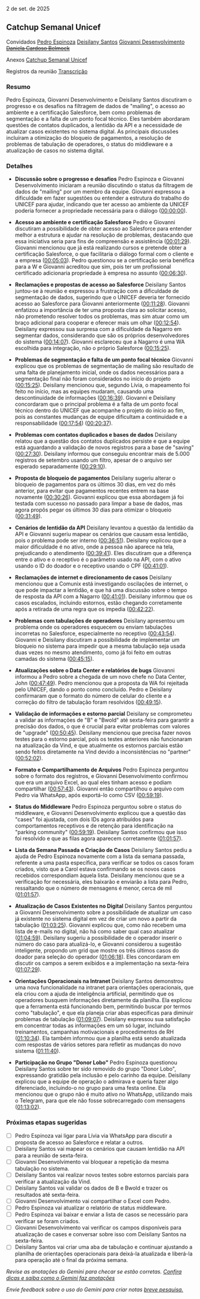 2 de set. de 2025

## Catchup Semanal Unicef

Convidados [Pedro Espinoza](mailto:pespinoza@wacontactcenter.com.br) [Deisilany Santos](mailto:deisilany.santos@wacontactcenter.com.br) [Giovanni Desenvolvimento](mailto:giovanni@wacontactcenter.com.br) ~~[Daniela Cardoso Belmock](mailto:daniela.cardoso@wacontactcenter.com.br)~~

Anexos [Catchup Semanal Unicef](https://www.google.com/calendar/event?eid=OGViYXNucjNtYTZqcDYxdXRxbXNjcTRtZWlfMjAyNTA5MDJUMTQzMDAwWiBwZXNwaW5vemFAd2Fjb250YWN0Y2VudGVyLmNvbS5icg) 

Registros da reunião [Transcrição](?tab=t.z6yjv8b3alid) 

### Resumo

Pedro Espinoza, Giovanni Desenvolvimento e Deisilany Santos discutiram o progresso e os desafios na filtragem de dados de "mailing", o acesso ao ambiente e a certificação Salesforce, bem como problemas de segmentação e a falta de um ponto focal técnico. Eles também abordaram questões de contatos duplicados, a lentidão da API e a necessidade de atualizar casos existentes no sistema digital. As principais discussões incluíram a otimização do bloqueio de pagamentos, a resolução de problemas de tabulação de operadores, o status do middleware e a atualização de casos no sistema digital.

### Detalhes

* **Discussão sobre o progresso e desafios** Pedro Espinoza e Giovanni Desenvolvimento iniciaram a reunião discutindo o status da filtragem de dados de "mailing" por um membro da equipe. Giovanni expressou a dificuldade em fazer sugestões ou entender a estrutura do trabalho do UNICEF para ajudar, indicando que ter acesso ao ambiente da UNICEF poderia fornecer a propriedade necessária para o diálogo ([00:00:00](?tab=t.z6yjv8b3alid#heading=h.3m5g254l6upy)).

* **Acesso ao ambiente e certificação Salesforce** Pedro e Giovanni discutiram a possibilidade de obter acesso ao Salesforce para entender melhor a estrutura e ajudar na resolução de problemas, destacando que essa iniciativa seria para fins de compreensão e assistência ([00:01:29](?tab=t.z6yjv8b3alid#heading=h.cwynloxd8t96)). Giovanni mencionou que já está realizando cursos e pretende obter a certificação Salesforce, o que facilitaria o diálogo formal com o cliente e a empresa ([00:05:03](?tab=t.z6yjv8b3alid#heading=h.d37igohn2134)). Pedro questionou se a certificação seria benéfica para a W e Giovanni acreditou que sim, pois ter um profissional certificado adicionaria propriedade à empresa no assunto ([00:06:30](?tab=t.z6yjv8b3alid#heading=h.p309jnfpmc0e)).

* **Reclamações e propostas de acesso ao Salesforce** Deisilany Santos juntou-se à reunião e expressou a frustração com a dificuldade de segmentação de dados, sugerindo que o UNICEF deveria ter fornecido acesso ao Salesforce para Giovanni anteriormente ([00:11:28](?tab=t.z6yjv8b3alid#heading=h.owi5wczehu0h)). Giovanni enfatizou a importância de ter uma proposta clara ao solicitar acesso, não prometendo resolver todos os problemas, mas sim atuar como um braço adicional para cooperar e oferecer mais um olhar ([00:12:54](?tab=t.z6yjv8b3alid#heading=h.sthgzyky02mm)). Deisilany expressou sua surpresa com a dificuldade da Nagarro em segmentar dados, considerando que são os próprios desenvolvedores do sistema ([00:14:07](?tab=t.z6yjv8b3alid#heading=h.9mpv9u8om3sr)). Giovanni esclareceu que a Nagarro é uma WA escolhida para integração, não o próprio Salesforce ([00:15:25](?tab=t.z6yjv8b3alid#heading=h.2jkx9wm5e8az)).

* **Problemas de segmentação e falta de um ponto focal técnico** Giovanni explicou que os problemas de segmentação de mailing são resultado de uma falta de planejamento inicial, onde os dados necessários para a segmentação final não foram considerados no início do projeto ([00:15:25](?tab=t.z6yjv8b3alid#heading=h.2jkx9wm5e8az)). Deisilany mencionou que, segundo Lívia, o mapeamento foi feito no início, mas as equipes mudaram, causando uma descontinuidade de informações ([00:16:39](?tab=t.z6yjv8b3alid#heading=h.x06al3fp5sk3)). Giovanni e Deisilany concordaram que o principal problema é a falta de um ponto focal técnico dentro do UNICEF que acompanhe o projeto do início ao fim, pois as constantes mudanças de equipe dificultam a continuidade e a responsabilidade ([00:17:54](?tab=t.z6yjv8b3alid#heading=h.6d84knra0ecf)) ([00:20:37](?tab=t.z6yjv8b3alid#heading=h.6bvfymlmjp6k)).

* **Problemas com contatos duplicados e bases de dados** Deisilany relatou que a questão dos contatos duplicados persiste e que a equipe está aguardando a validação de novos registros para a base de "saving" ([00:27:30](?tab=t.z6yjv8b3alid#heading=h.aftq6pv3jk9d)). Deisilany informou que conseguiu encontrar mais de 5.000 registros de setembro usando um filtro, apesar de o arquivo ser esperado separadamente ([00:29:10](?tab=t.z6yjv8b3alid#heading=h.njr5ti1plmu)).

* **Proposta de bloqueio de pagamentos** Deisilany sugeriu alterar o bloqueio de pagamentos para os últimos 30 dias, em vez do mês anterior, para evitar que pagamentos recentes entrem na base novamente ([00:30:26](?tab=t.z6yjv8b3alid#heading=h.dq1dfjz1qus7)). Giovanni explicou que essa abordagem já foi testada com sucesso no passado para limpar a base de dados, mas agora propôs pegar os últimos 30 dias para otimizar o bloqueio ([00:31:49](?tab=t.z6yjv8b3alid#heading=h.npgj1pf4kakk)).

* **Cenários de lentidão da API** Deisilany levantou a questão da lentidão da API e Giovanni sugeriu mapear os cenários que causam essa lentidão, pois o problema pode ser interno ([00:36:51](?tab=t.z6yjv8b3alid#heading=h.bn0a66etef0a)). Deisilany explicou que a maior dificuldade é no ativo, onde a pessoa não aparece na tela, prejudicando o atendimento ([00:39:41](?tab=t.z6yjv8b3alid#heading=h.hniwcvw4dluh)). Eles discutiram que a diferença entre o ativo e o receptivo é o parâmetro usado na API, com o ativo usando o ID do doador e o receptivo usando o CPF ([00:41:01](?tab=t.z6yjv8b3alid#heading=h.zgxiej2b2x4g)).

* **Reclamações de internet e direcionamento de casos** Deisilany mencionou que a Comunix está investigando oscilações de internet, o que pode impactar a lentidão, e que há uma discussão sobre o tempo de resposta da API com a Nagarro ([00:41:01](?tab=t.z6yjv8b3alid#heading=h.zgxiej2b2x4g)). Deisilany informou que os casos escalados, incluindo estornos, estão chegando corretamente após a retirada de uma regra que os impedia ([00:42:22](?tab=t.z6yjv8b3alid#heading=h.qyg0l3j1n44g)).

* **Problemas com tabulações de operadores** Deisilany apresentou um problema onde os operadores esquecem ou enviam tabulações incorretas no Salesforce, especialmente no receptivo ([00:43:54](?tab=t.z6yjv8b3alid#heading=h.am7hiftkf6fn)). Giovanni e Deisilany discutiram a possibilidade de implementar um bloqueio no sistema para impedir que a mesma tabulação seja usada duas vezes no mesmo atendimento, como já foi feito em outras camadas do sistema ([00:45:15](?tab=t.z6yjv8b3alid#heading=h.g5spxod0kza)).

* **Atualizações sobre o Data Center e relatórios de bugs** Giovanni informou a Pedro sobre a chegada de um novo chefe no Data Center, John ([00:47:49](?tab=t.z6yjv8b3alid#heading=h.umawxyxjti6m)). Pedro mencionou que a proposta da WA foi rejeitada pelo UNICEF, dando o ponto como concluído. Pedro e Deisilany confirmaram que o formato do número de celular do cliente e a correção do filtro de tabulação foram resolvidos ([00:49:15](?tab=t.z6yjv8b3alid#heading=h.g4th7va5mh1y)).

* **Validação de informações e estorno parcial** Deisilany se comprometeu a validar as informações de "B" e "Bwold" até sexta-feira para garantir a precisão dos dados, o que é crucial para evitar problemas com valores de "upgrade" ([00:50:45](?tab=t.z6yjv8b3alid#heading=h.3jzbd3dpemk4)). Deisilany mencionou que precisa fazer novos testes para o estorno parcial, pois os testes anteriores não funcionaram na atualização da Vind, e que atualmente os estornos parciais estão sendo feitos diretamente na Vind devido a inconsistências no "partner" ([00:52:02](?tab=t.z6yjv8b3alid#heading=h.53ssfyf0u18l)).

* **Formato e Compartilhamento de Arquivos** Pedro Espinoza perguntou sobre o formato dos registros, e Giovanni Desenvolvimento confirmou que era um arquivo Excel, ao qual eles tinham acesso e podiam compartilhar ([00:57:43](?tab=t.z6yjv8b3alid#heading=h.modd20tnmqkt)). Giovanni então compartilhou o arquivo com Pedro via WhatsApp, após exportá-lo como CSV ([00:59:19](?tab=t.z6yjv8b3alid#heading=h.m0rsb5m7842u)).

* **Status do Middleware** Pedro Espinoza perguntou sobre o status do middleware, e Giovanni Desenvolvimento explicou que a questão das "cases" foi ajustada, com dois IDs agora atribuídos para comportamentos receptivos e de retenção para identificação na "parking community" ([00:59:19](?tab=t.z6yjv8b3alid#heading=h.m0rsb5m7842u)). Deisilany Santos confirmou que isso foi resolvido e que as filas agora aparecem corretamente ([01:01:57](?tab=t.z6yjv8b3alid#heading=h.m32iycmxws2t)).

* **Lista da Semana Passada e Criação de Casos** Deisilany Santos pediu a ajuda de Pedro Espinoza novamente com a lista da semana passada, referente a uma pasta específica, para verificar se todos os casos foram criados, visto que a Carol estava confirmando se os novos casos recebidos correspondiam àquela lista. Deisilany mencionou que se a verificação for necessária, eles baixarão e enviarão a lista para Pedro, ressaltando que o número de mensagens é menor, cerca de mil ([01:01:57](?tab=t.z6yjv8b3alid#heading=h.m32iycmxws2t)).

* **Atualização de Casos Existentes no Digital** Deisilany Santos perguntou a Giovanni Desenvolvimento sobre a possibilidade de atualizar um caso já existente no sistema digital em vez de criar um novo a partir da tabulação ([01:03:25](?tab=t.z6yjv8b3alid#heading=h.hwrfdcqu4ezx)). Giovanni explicou que, como não recebem uma lista de e-mails no digital, não há como saber qual caso atualizar ([01:04:59](?tab=t.z6yjv8b3alid#heading=h.yyrxvhl2sjne)). Deisilany sugeriu a possibilidade de o operador inserir o número do caso para atualizá-lo, e Giovanni considerou a sugestão inteligente, propondo um grid que mostre os três últimos casos do doador para seleção do operador ([01:06:18](?tab=t.z6yjv8b3alid#heading=h.di9o5jxm0utp)). Eles concordaram em discutir os campos a serem exibidos e a implementação na sexta-feira ([01:07:29](?tab=t.z6yjv8b3alid#heading=h.5bg8ztv3yck3)).

* **Orientações Operacionais na Intranet** Deisilany Santos demonstrou uma nova funcionalidade na intranet para orientações operacionais, que ela criou com a ajuda de inteligência artificial, permitindo que os operadores busquem informações diretamente da planilha. Ela explicou que a ferramenta está funcionando bem, permitindo buscar por termos como "tabulação", e que ela planeja criar abas específicas para diminuir problemas de tabulação ([01:09:07](?tab=t.z6yjv8b3alid#heading=h.v3mxskwvtrpg)). Deisilany expressou sua satisfação em concentrar todas as informações em um só lugar, incluindo treinamentos, campanhas motivacionais e procedimentos de RH ([01:10:34](?tab=t.z6yjv8b3alid#heading=h.lceza3rx4u5m)). Ela também informou que a planilha está sendo atualizada com respostas de vários setores para refletir as mudanças do novo sistema ([01:11:40](?tab=t.z6yjv8b3alid#heading=h.iqypn1eo8fxa)).

* **Participação no Grupo "Donor Lobo"** Pedro Espinoza questionou Deisilany Santos sobre ter sido removido do grupo "Donor Lobo", expressando gratidão pela inclusão e pelo carinho da equipe. Deisilany explicou que a equipe de operação o admirava e queria fazer algo diferenciado, incluindo-o no grupo para uma festa online. Ela mencionou que o grupo não é muito ativo no WhatsApp, utilizando mais o Telegram, para que ele não fosse sobrecarregado com mensagens ([01:13:02](?tab=t.z6yjv8b3alid#heading=h.wepkgnfpj17i)).

### Próximas etapas sugeridas

- [ ] Pedro Espinoza vai ligar para Lívia via WhatsApp para discutir a proposta de acesso ao Salesforce e relatar a outros.  
- [ ] Deisilany Santos vai mapear os cenários que causam lentidão na API para a reunião de sexta-feira.  
- [ ] Giovanni Desenvolvimento vai bloquear a repetição da mesma tabulação no sistema.  
- [ ] Deisilany Santos vai realizar novos testes sobre estornos parciais para verificar a atualização da Vind.  
- [ ] Deisilany Santos vai validar os dados de B e Bwold e trazer os resultados até sexta-feira.  
- [ ] Giovanni Desenvolvimento vai compartilhar o Excel com Pedro.  
- [ ] Pedro Espinoza vai atualizar o relatório de status middleware.  
- [ ] Pedro Espinoza vai baixar e enviar a lista de casos se necessário para verificar se foram criados.  
- [ ] Giovanni Desenvolvimento vai verificar os campos disponíveis para atualização de cases e conversar sobre isso com Deisilany Santos na sexta-feira.  
- [ ] Deisilany Santos vai criar uma aba de tabulação e continuar ajustando a planilha de orientações operacionais para deixá-la atualizada e liberá-la para operação até o final da próxima semana.

*Revise as anotações do Gemini para checar se estão corretas. [Confira dicas e saiba como o Gemini faz anotações](https://support.google.com/meet/answer/14754931)*

*Envie feedback sobre o uso do Gemini para criar notas [breve pesquisa.](https://google.qualtrics.com/jfe/form/SV_9vK3UZEaIQKKE7A?confid=ccwr1V96EE_mZZ9qfwMhDxIVOAIIigIgABgFCA&detailid=unspecified)*
